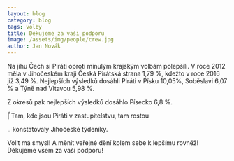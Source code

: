 ```yaml
---
layout: blog
category: blog
tags: volby
title: Děkujeme za vaši podporu
image: /assets/img/people/crew.jpg
author: Jan Novák
---
```



Na jihu Čech si Piráti oproti minulým krajským volbám polepšili.
V roce 2012 měla v Jihočeském kraji Česká Pirátská strana 1,79 %, kdežto v roce 2016 již 3,49 %.
Nejlepších výsledků dosáhli Piráti v Písku 10,05%, Soběslavi 6,07 % a Týně nad Vltavou 5,98 %.

Z okresů pak nejlepších výsledků dosáhlo Písecko 6,8 %.

̈́| Tam, kde jsou Piráti v zastupitelstvu, tam rostou

.. konstatovaly Jihočeské týdeníky.

Volit má smysl! A měnit veřejné dění kolem sebe k lepšímu rovněž!
Děkujeme všem za vaši podporu!
